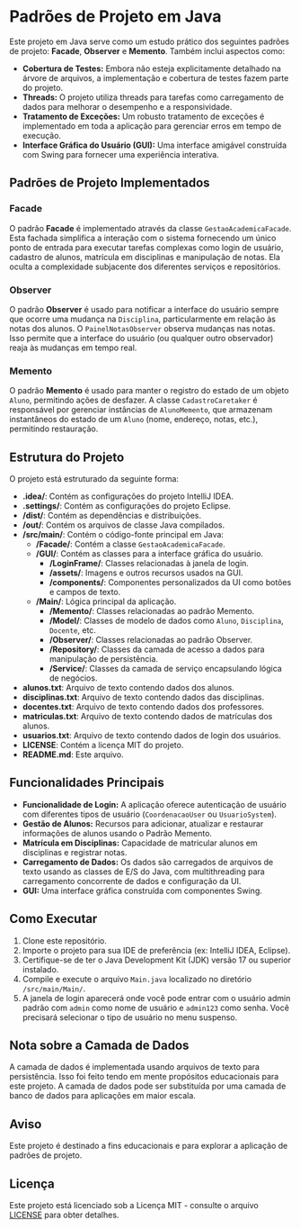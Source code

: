 # Padrões de Projeto em Java

Este projeto em Java serve como um estudo prático dos seguintes padrões de projeto: **Facade**, **Observer** e **Memento**. Também inclui aspectos como:

- **Cobertura de Testes:** Embora não esteja explicitamente detalhado na árvore de arquivos, a implementação e cobertura de testes fazem parte do projeto.
- **Threads:** O projeto utiliza threads para tarefas como carregamento de dados para melhorar o desempenho e a responsividade.
- **Tratamento de Exceções:** Um robusto tratamento de exceções é implementado em toda a aplicação para gerenciar erros em tempo de execução.
- **Interface Gráfica do Usuário (GUI):** Uma interface amigável construída com Swing para fornecer uma experiência interativa.

## Padrões de Projeto Implementados

### Facade
O padrão **Facade** é implementado através da classe `GestaoAcademicaFacade`. Esta fachada simplifica a interação com o sistema fornecendo um único ponto de entrada para executar tarefas complexas como login de usuário, cadastro de alunos, matrícula em disciplinas e manipulação de notas. Ela oculta a complexidade subjacente dos diferentes serviços e repositórios.

### Observer
O padrão **Observer** é usado para notificar a interface do usuário sempre que ocorre uma mudança na `Disciplina`, particularmente em relação às notas dos alunos. O `PainelNotasObserver` observa mudanças nas notas. Isso permite que a interface do usuário (ou qualquer outro observador) reaja às mudanças em tempo real.

### Memento
O padrão **Memento** é usado para manter o registro do estado de um objeto `Aluno`, permitindo ações de desfazer. A classe `CadastroCaretaker` é responsável por gerenciar instâncias de `AlunoMemento`, que armazenam instantâneos do estado de um `Aluno` (nome, endereço, notas, etc.), permitindo restauração.

## Estrutura do Projeto

O projeto está estruturado da seguinte forma:

- **.idea/**: Contém as configurações do projeto IntelliJ IDEA.
- **.settings/**: Contém as configurações do projeto Eclipse.
- **/dist/**: Contém as dependências e distribuições.
- **/out/**: Contém os arquivos de classe Java compilados.
- **/src/main/**: Contém o código-fonte principal em Java:
  - **/Facade/**: Contém a classe `GestaoAcademicaFacade`.
  - **/GUI/**: Contém as classes para a interface gráfica do usuário.
    - **/LoginFrame/**: Classes relacionadas à janela de login.
    - **/assets/**: Imagens e outros recursos usados na GUI.
    - **/components/**: Componentes personalizados da UI como botões e campos de texto.
  - **/Main/**: Lógica principal da aplicação.
    - **/Memento/**: Classes relacionadas ao padrão Memento.
    - **/Model/**: Classes de modelo de dados como `Aluno`, `Disciplina`, `Docente`, etc.
    - **/Observer/**: Classes relacionadas ao padrão Observer.
    - **/Repository/**: Classes da camada de acesso a dados para manipulação de persistência.
    - **/Service/**: Classes da camada de serviço encapsulando lógica de negócios.
- **alunos.txt**: Arquivo de texto contendo dados dos alunos.
- **disciplinas.txt**: Arquivo de texto contendo dados das disciplinas.
- **docentes.txt**: Arquivo de texto contendo dados dos professores.
- **matriculas.txt**: Arquivo de texto contendo dados de matrículas dos alunos.
- **usuarios.txt**: Arquivo de texto contendo dados de login dos usuários.
- **LICENSE**: Contém a licença MIT do projeto.
- **README.md**: Este arquivo.

## Funcionalidades Principais

- **Funcionalidade de Login:** A aplicação oferece autenticação de usuário com diferentes tipos de usuário (`CoordenacaoUser` ou `UsuarioSystem`).
- **Gestão de Alunos:** Recursos para adicionar, atualizar e restaurar informações de alunos usando o Padrão Memento.
- **Matrícula em Disciplinas:** Capacidade de matricular alunos em disciplinas e registrar notas.
- **Carregamento de Dados:** Os dados são carregados de arquivos de texto usando as classes de E/S do Java, com multithreading para carregamento concorrente de dados e configuração da UI.
- **GUI:** Uma interface gráfica construída com componentes Swing.

## Como Executar

1. Clone este repositório.
2. Importe o projeto para sua IDE de preferência (ex: IntelliJ IDEA, Eclipse).
3. Certifique-se de ter o Java Development Kit (JDK) versão 17 ou superior instalado.
4. Compile e execute o arquivo `Main.java` localizado no diretório `/src/main/Main/`.
5. A janela de login aparecerá onde você pode entrar com o usuário admin padrão com `admin` como nome de usuário e `admin123` como senha. Você precisará selecionar o tipo de usuário no menu suspenso.

## Nota sobre a Camada de Dados
A camada de dados é implementada usando arquivos de texto para persistência. Isso foi feito tendo em mente propósitos educacionais para este projeto. A camada de dados pode ser substituída por uma camada de banco de dados para aplicações em maior escala.

## Aviso

Este projeto é destinado a fins educacionais e para explorar a aplicação de padrões de projeto.

## Licença

Este projeto está licenciado sob a Licença MIT - consulte o arquivo [LICENSE](LICENSE) para obter detalhes.

